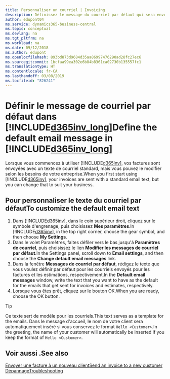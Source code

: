```yaml
---
title: Personnaliser un courriel | Invoicing
description: Définissez le message du courriel par défaut qui sera envoyé à vos clients lorsque vous leur envoyez une facture.
author: edupont04
ms.service: dynamics365-business-central
ms.topic: conceptual
ms.devlang: na
ms.tgt_pltfrm: na
ms.workload: na
ms.date: 09/12/2018
ms.author: edupont
ms.openlocfilehash: 893bd873d9684d35aa86997476290ad28fc27ec6
ms.sourcegitcommit: 1bcfaa99ea302e6b84b8361ca02730b135557fc1
ms.translationtype: HT
ms.contentlocale: fr-CA
ms.lasthandoff: 03/08/2019
ms.locfileid: "826241"
---
```

# <a name="define-the-default-email-message-in-included365invlongincludesd365invlongmd"></a><span data-ttu-id="ed748-103">Définir le message de courriel par défaut dans [!INCLUDE[d365inv_long](includes/d365inv_long.md)]</span><span class="sxs-lookup"><span data-stu-id="ed748-103">Define the default email message in [!INCLUDE[d365inv_long](includes/d365inv_long.md)]</span></span>

<span data-ttu-id="ed748-104">Lorsque vous commencez à utiliser [!INCLUDE[d365inv](includes/d365inv.md)], vos factures sont envoyées avec un texte de courriel standard, mais vous pouvez le modifier selon les besoins de votre entreprise.</span><span class="sxs-lookup"><span data-stu-id="ed748-104">When you first start using [!INCLUDE[d365inv](includes/d365inv.md)], your invoices are sent with a standard email text, but you can change that to suit your business.</span></span>  

## <a name="to-customize-the-default-email-text"></a><span data-ttu-id="ed748-105">Pour personnaliser le texte du courriel par défaut</span><span class="sxs-lookup"><span data-stu-id="ed748-105">To customize the default email text</span></span>

1. <span data-ttu-id="ed748-106">Dans [!INCLUDE[d365inv](includes/d365inv.md)], dans le coin supérieur droit, cliquez sur le symbole d'engrenage, puis choisissez **Mes paramètres**.</span><span class="sxs-lookup"><span data-stu-id="ed748-106">In [!INCLUDE[d365inv](includes/d365inv.md)], in the top right corner, choose the gear symbol, and then choose **My Settings**.</span></span>  
2. <span data-ttu-id="ed748-107">Dans le volet Paramètres, faites défiler vers le bas jusqu'à **Paramètres de courriel**, puis choisissez le lien **Modifier les messages de courriel par défaut**.</span><span class="sxs-lookup"><span data-stu-id="ed748-107">In the Settings panel, scroll down to **Email settings**, and then choose the **Change default email messages** link.</span></span>  
3. <span data-ttu-id="ed748-108">Dans la fenêtre **Messages de courriel par défaut**, rédigez le texte que vous voulez définir par défaut pour les courriels envoyés pour les factures et les estimations, respectivement.</span><span class="sxs-lookup"><span data-stu-id="ed748-108">In the **Default email messages** window, write the text that you want to have as the default for the emails that get sent for invoices and estimates, respectively.</span></span>
4. <span data-ttu-id="ed748-109">Lorsque vous êtes prêt, cliquez sur le bouton OK.</span><span class="sxs-lookup"><span data-stu-id="ed748-109">When you are ready, choose the OK button.</span></span>  

> [!TIP]  
> <span data-ttu-id="ed748-110">Ce texte sert de modèle pour les courriels.</span><span class="sxs-lookup"><span data-stu-id="ed748-110">This text serves as a template for the emails.</span></span> <span data-ttu-id="ed748-111">Dans le message d'accueil, le nom de votre client sera automatiquement inséré si vous conservez le format `Hello <Customer>`.</span><span class="sxs-lookup"><span data-stu-id="ed748-111">In the greeting, the name of your customer will automatically be inserted if you keep the format of `Hello <Customer>`.</span></span>  

## <a name="see-also"></a><span data-ttu-id="ed748-112">Voir aussi .</span><span class="sxs-lookup"><span data-stu-id="ed748-112">See also</span></span>
[<span data-ttu-id="ed748-113">Envoyer une facture à un nouveau client</span><span class="sxs-lookup"><span data-stu-id="ed748-113">Send an invoice to a new customer</span></span>](send-invoice.md)  
[<span data-ttu-id="ed748-114">Dépannage</span><span class="sxs-lookup"><span data-stu-id="ed748-114">Troubleshooting</span></span>](about-troubleshooting.md)  
